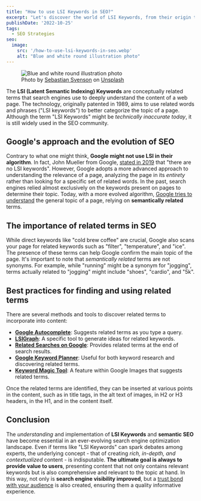 ```yaml
---
title: "How to use LSI Keywords in SEO?"
excerpt: "Let's discover the world of LSI Keywords, from their origin to their importance in semantic SEO. Let's see how to use them in online content."
publishDate: '2022-10-25'
tags:
  - SEO Strategies
seo:
  image:
    src: '/how-to-use-lsi-keywords-in-seo.webp'
    alt: "Blue and white round illustration photo" 
---
```


<figure>
  <img id="cover-img" src="/how-to-use-lsi-keywords-in-seo.webp" alt="Blue and white round illustration photo">
  <figcaption>Photo by <a href="https://unsplash.com/@sebastiansvenson?utm_content=creditCopyText&amp;utm_medium=referral&amp;utm_source=unsplash">Sebastian Svenson</a> on <a href="https://unsplash.com/photos/blue-and-white-round-illustration-LpbyDENbQQg?utm_content=creditCopyText&amp;utm_medium=referral&amp;utm_source=unsplash">Unsplash</a></figcaption>
</figure>

The **LSI (Latent Semantic Indexing) Keywords** are conceptually related terms that search engines use to deeply understand the content of a web page. The technology, originally patented in 1989, aims to use related words and phrases ("LSI keywords") to better categorize the topic of a page. Although the term "LSI Keywords" might be _technically inaccurate today_, it is still widely used in the SEO community.

## Google's approach and the evolution of SEO

Contrary to what one might think, **Google might not use LSI in their algorithm**. In fact, John Mueller from Google, [stated in 2019](https://x.com/JohnMu/status/1156293862681468929?s=20) that "there are no LSI keywords". However, Google adopts a more advanced approach to understanding the relevance of a page, analyzing the page in its _entirety_ rather than looking for a specific set of related words. In the past, search engines relied almost exclusively on the keywords present on pages to determine their topic. Today, with a more evolved algorithm, [Google tries to understand](https://developers.google.com/search/docs/fundamentals/how-search-works#:~:text=After%20a%20page%20is%20crawled%2C%20Google%20tries%20to%20understand%20what%20the%20page%20is%20about.) the general topic of a page, relying on **semantically related** terms.

## The importance of related terms in SEO

While direct keywords like "cold brew coffee" are crucial, Google also scans your page for related keywords such as "filter", "temperature", and "ice". The presence of these terms can help Google confirm the main topic of the page. It's important to note that _semantically related_ terms are not synonyms. For example, while "running" might be a synonym for "jogging", terms actually related to "jogging" might include "shoes", "cardio", and "5k".

## Best practices for finding and using related terms

There are several methods and tools to discover related terms to incorporate into content:

- [**Google Autocomplete**](https://moz.com/blog/google-autocomplete-seo-tool): Suggests related terms as you type a query.
- [**LSIGraph**](https://lsigraph.com/): A specific tool to generate ideas for related keywords.
- [**Related Searches on Google**](https://ahrefs.com/seo/glossary/related-searches): Provides related terms at the end of search results.
- [**Google Keyword Planner**](https://support.google.com/google-ads/answer/7337243?hl=it): Useful for both keyword research and discovering related terms.
- [**Keyword Magic Tool**](https://www.semrush.com/analytics/keywordmagic/): A feature within Google Images that suggests related terms.

Once the related terms are identified, they can be inserted at various points in the content, such as in title tags, in the alt text of images, in H2 or H3 headers, in the H1, and in the content itself.

## Conclusion

The _understanding_ and implementation of **LSI Keywords** and **semantic SEO** have become essential in an ever-evolving search engine optimization landscape. Even if terms like "LSI Keywords" can spark debates among experts, the underlying concept - that of creating _rich, in-depth, and contextualized_ content - is indisputable. **The ultimate goal is always to provide value to users**, presenting content that not only contains relevant keywords but is also comprehensive and relevant to the topic at hand. In this way, not only is **search engine visibility improved**, but a [trust bond with your audience](https://developers.google.com/search/blog/2022/12/google-raters-guidelines-e-e-a-t?hl=it) is also created, ensuring them a quality informative experience.
